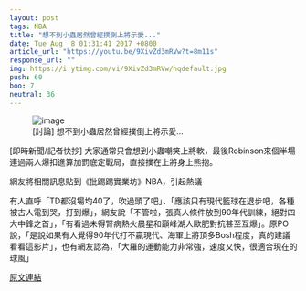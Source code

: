 ```yaml
---
layout: post
tags: NBA
title: "想不到小蟲居然曾經撲倒上將示愛..."
date: Tue Aug  8 01:31:41 2017 +0800
article_url: "https://youtu.be/9XivZd3mRVw?t=8m11s"
response_url: ""
img: https://i.ytimg.com/vi/9XivZd3mRVw/hqdefault.jpg
push: 60
boo: 7
neutral: 36
---
```


<figure>
<img src="https://i.ytimg.com/vi/9XivZd3mRVw/hqdefault.jpg" alt="image">
<figcaption>
[討論] 想不到小蟲居然曾經撲倒上將示愛...
</figcaption>
</figure>



[即時新聞/記者快抄] 大家通常只會想到小蟲嘲笑上將軟，最後Robinson來個半場連過兩人爆扣進算加罰底定戰局，直接撲在上將身上熊抱。

網友將相關訊息貼到《批踢踢實業坊》NBA，引起熱議

有人直呼「TD都沒場均40了，吹過頭了吧」、「應該只有現代籃球在退步吧，各種被古人電到哭，打到爆」，網友說「不管啦，張真人條件放到90年代訓練，絕對四大中鋒之首」，「有看過未得腎病熱火晨星和巔峰湖人歐肥對抗甚至互爆」。原PO說，「是說如果有人覺得90年代打不贏現代、海軍上將頂多Bosh程度，真的建議看看這影片」，也有網友認為，「大羅的運動能力非常強，速度又快，很適合現在的球風」

<a href = "https://www.ptt.cc/bbs/NBA/M.1502127104.A.F75.html">原文連結</a>

